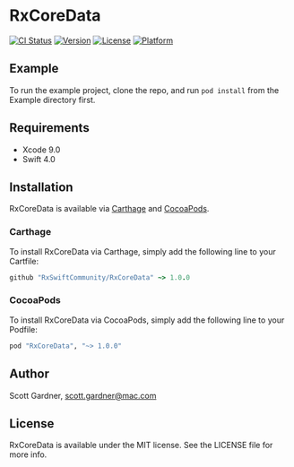 # RxCoreData

[![CI Status](http://img.shields.io/travis/RxSwiftCommunity/RxCoreData.svg?style=flat)](https://travis-ci.org/RxSwiftCommunity/RxCoreData)
[![Version](https://img.shields.io/cocoapods/v/RxCoreData.svg?style=flat)](http://cocoapods.org/pods/RxCoreData)
[![License](https://img.shields.io/cocoapods/l/RxCoreData.svg?style=flat)](http://cocoapods.org/pods/RxCoreData)
[![Platform](https://img.shields.io/cocoapods/p/RxCoreData.svg?style=flat)](http://cocoapods.org/pods/RxCoreData)

## Example

To run the example project, clone the repo, and run `pod install` from the Example directory first.

## Requirements

* Xcode 9.0
* Swift 4.0

## Installation

RxCoreData is available via [Carthage](https://github.com/Carthage/Carthage) and [CocoaPods](http://cocoapods.org).

### Carthage

To install RxCoreData via Carthage, simply add the following line to your Cartfile:

```ruby
github "RxSwiftCommunity/RxCoreData" ~> 1.0.0
```

### CocoaPods

To install RxCoreData via CocoaPods, simply add the following line to your Podfile:

```ruby
pod "RxCoreData", "~> 1.0.0"
```

## Author

Scott Gardner, scott.gardner@mac.com

## License

RxCoreData is available under the MIT license. See the LICENSE file for more info.
